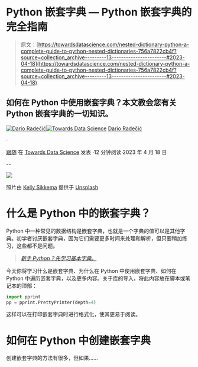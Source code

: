 # Python 嵌套字典 — Python 嵌套字典的完全指南

> 原文：[https://towardsdatascience.com/nested-dictionary-python-a-complete-guide-to-python-nested-dictionaries-756a7822cb4f?source=collection_archive---------13-----------------------#2023-04-18](https://towardsdatascience.com/nested-dictionary-python-a-complete-guide-to-python-nested-dictionaries-756a7822cb4f?source=collection_archive---------13-----------------------#2023-04-18)

## 如何在 Python 中使用嵌套字典？本文教会您有关 Python 嵌套字典的一切知识。

[](https://medium.com/@radecicdario?source=post_page-----756a7822cb4f--------------------------------)[![Dario Radečić](../Images/41882a3b30bab9da43d66a59f1df366b.png)](https://medium.com/@radecicdario?source=post_page-----756a7822cb4f--------------------------------)[](https://towardsdatascience.com/?source=post_page-----756a7822cb4f--------------------------------)[![Towards Data Science](../Images/a6ff2676ffcc0c7aad8aaf1d79379785.png)](https://towardsdatascience.com/?source=post_page-----756a7822cb4f--------------------------------) [Dario Radečić](https://medium.com/@radecicdario?source=post_page-----756a7822cb4f--------------------------------)

·

[跟随](https://medium.com/m/signin?actionUrl=https%3A%2F%2Fmedium.com%2F_%2Fsubscribe%2Fuser%2F689ba04bb8be&operation=register&redirect=https%3A%2F%2Ftowardsdatascience.com%2Fnested-dictionary-python-a-complete-guide-to-python-nested-dictionaries-756a7822cb4f&user=Dario+Rade%C4%8Di%C4%87&userId=689ba04bb8be&source=post_page-689ba04bb8be----756a7822cb4f---------------------post_header-----------) 在 [Towards Data Science](https://towardsdatascience.com/?source=post_page-----756a7822cb4f--------------------------------) 发表 ·12 分钟阅读·2023 年 4 月 18 日[](https://medium.com/m/signin?actionUrl=https%3A%2F%2Fmedium.com%2F_%2Fvote%2Ftowards-data-science%2F756a7822cb4f&operation=register&redirect=https%3A%2F%2Ftowardsdatascience.com%2Fnested-dictionary-python-a-complete-guide-to-python-nested-dictionaries-756a7822cb4f&user=Dario+Rade%C4%8Di%C4%87&userId=689ba04bb8be&source=-----756a7822cb4f---------------------clap_footer-----------)

--

[](https://medium.com/m/signin?actionUrl=https%3A%2F%2Fmedium.com%2F_%2Fbookmark%2Fp%2F756a7822cb4f&operation=register&redirect=https%3A%2F%2Ftowardsdatascience.com%2Fnested-dictionary-python-a-complete-guide-to-python-nested-dictionaries-756a7822cb4f&source=-----756a7822cb4f---------------------bookmark_footer-----------)![](../Images/393f0346b4e4e357c149ccbef699a1e2.png)

照片由 [Kelly Sikkema](https://unsplash.com/@kellysikkema?utm_source=medium&utm_medium=referral) 提供于 [Unsplash](https://unsplash.com/?utm_source=medium&utm_medium=referral)

# 什么是 Python 中的嵌套字典？

Python 中一种常见的数据结构是嵌套字典，也就是一个字典的值可以是其他字典。初学者讨厌嵌套字典，因为它们需要更多时间来处理和解析，但只要稍加练习，这些都不是问题。

> [*新手 Python？先学习基本字典。*](https://betterdatascience.com/python-dictionaries/)

今天你将学习什么是嵌套字典、为什么在 Python 中使用嵌套字典、如何在 Python 中遍历嵌套字典，以及更多内容。关于库的导入，将此内容放在脚本或笔记本的顶部：

```py
import pprint
pp = pprint.PrettyPrinter(depth=4)
```

这样可以在打印嵌套字典时进行格式化，使其更易于阅读。

# 如何在 Python 中创建嵌套字典

创建嵌套字典的方法有很多，但如果……
